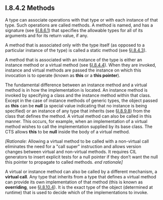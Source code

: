 ## I.8.4.2 Methods

A type can associate operations with that type or with each instance of that type. Such operations are called methods. A method is named, and has a signature (see §[I.8.6.1](#todo-missing-hyperlink)) that specifies the allowable types for all of its arguments and for its return value, if any.

A method that is associated only with the type itself (as opposed to a particular instance of the type) is called a static method (see §[I.8.4.3](#todo-missing-hyperlink)).

A method that is associated with an instance of the type is either an instance method or a virtual method (see §[I.8.4.4](#todo-missing-hyperlink)). When they are invoked, instance and virtual methods are passed the instance on which this invocation is to operate (known as **this** or a **this pointer**).

The fundamental difference between an instance method and a virtual method is in how the implementation is located. An instance method is invoked by specifying a class and the instance method within that class. Except in the case of instance methods of generic types, the object passed as **this** can be **null** (a special value indicating that no instance is being specified) or an instance of any type that inherits (see §[I.8.9.8](#todo-missing-hyperlink)) from the class that defines the method. A virtual method can also be called in this manner. This occurs, for example, when an implementation of a virtual method wishes to call the implementation supplied by its base class. The CTS allows **this** to be **null** inside the body of a virtual method.

_[Rationale:_ Allowing a virtual method to be called with a non-virtual call eliminates the need for a "call super" instruction and allows version changes between virtual and non-virtual methods. It requires CIL generators to insert explicit tests for a null pointer if they don’t want the null this pointer to propagate to called methods. _end rationale]_

A virtual or instance method can also be called by a different mechanism, a **virtual call**. Any type that inherits from a type that defines a virtual method can provide its own implementation of that method (this is known as **overriding**, see §[I.8.10.4](#todo-missing-hyperlink)). It is the exact type of the object (determined at runtime) that is used to decide which of the implementations to invoke.
